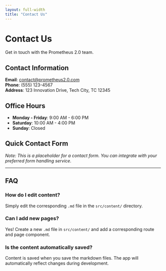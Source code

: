 ```yaml
---
layout: full-width
title: "Contact Us"
---
```


# Contact Us

Get in touch with the Prometheus 2.0 team.

## Contact Information

**Email**: contact@prometheus2.0.com  
**Phone**: (555) 123-4567  
**Address**: 123 Innovation Drive, Tech City, TC 12345

## Office Hours

- **Monday - Friday**: 9:00 AM - 6:00 PM
- **Saturday**: 10:00 AM - 4:00 PM
- **Sunday**: Closed

## Quick Contact Form

*Note: This is a placeholder for a contact form. You can integrate with your preferred form handling service.*

---

## FAQ

### How do I edit content?
Simply edit the corresponding `.md` file in the `src/content/` directory.

### Can I add new pages?
Yes! Create a new `.md` file in `src/content/` and add a corresponding route and page component.

### Is the content automatically saved?
Content is saved when you save the markdown files. The app will automatically reflect changes during development.
